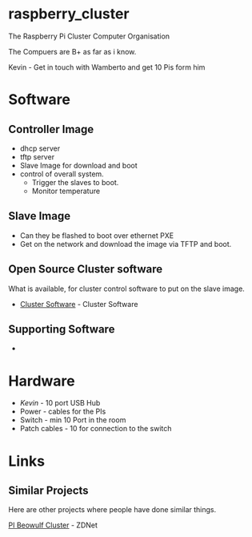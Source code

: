 # raspberry_cluster
The Raspberry Pi Cluster Computer Organisation

The Compuers are B+ as far as i know.

Kevin - Get in touch with Wamberto and get 10 Pis form him

# Software

##  Controller Image

* dhcp server
* tftp server
* Slave Image for download and boot
* control of overall system.
    * Trigger the slaves to boot.
    * Monitor temperature


## Slave Image

* Can they be flashed to boot over ethernet PXE
* Get on the network and download the image via TFTP and boot.


## Open Source Cluster software

What is available, for cluster control software to put on the slave image.

* [Cluster Software](ClusterSoftware.md) - Cluster Software


## Supporting Software

* 

# Hardware

* *Kevin* - 10 port USB Hub
* Power - cables for the PIs
* Switch - min 10 Port in the room
* Patch cables - 10 for connection to the switch


# Links

## Similar Projects
Here are other projects where people have done similar things.

[PI Beowulf Cluster](http://www.zdnet.com/article/build-your-own-supercomputer-out-of-raspberry-pi-boards/) - ZDNet

